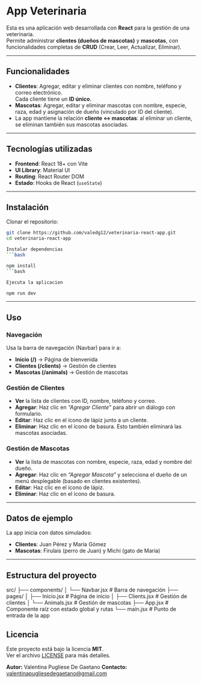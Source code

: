 
# App Veterinaria

Esta es una aplicación web desarrollada con **React** para la gestión de una veterinaria.  
Permite administrar **clientes (dueños de mascotas)** y **mascotas**, con funcionalidades completas de **CRUD** (Crear, Leer, Actualizar, Eliminar).

---

##  Funcionalidades
- **Clientes**: Agregar, editar y eliminar clientes con nombre, teléfono y correo electrónico.  
  Cada cliente tiene un **ID único**.  
- **Mascotas**: Agregar, editar y eliminar mascotas con nombre, especie, raza, edad y asignación de dueño (vinculado por ID del cliente).  
- La app mantiene la relación **cliente ↔ mascotas**: al eliminar un cliente, se eliminan también sus mascotas asociadas.  

---

##  Tecnologías utilizadas
- **Frontend**: React 18+ con Vite  
- **UI Library**: Material UI  
- **Routing**: React Router DOM  
- **Estado**: Hooks de React (`useState`)  

---

##  Instalación

Clonar el repositorio:
```bash
git clone https://github.com/valedg12/veterinaria-react-app.git
cd veterinaria-react-app

Instalar dependencias
```bash

npm install
```bash

Ejecuta la aplicacion

npm run dev
```
---


##  Uso

###  Navegación
Usa la barra de navegación (Navbar) para ir a:  
- **Inicio (/)** → Página de bienvenida  
- **Clientes (/clients)** → Gestión de clientes  
- **Mascotas (/animals)** → Gestión de mascotas  

###  Gestión de Clientes
- **Ver** la lista de clientes con ID, nombre, teléfono y correo.  
- **Agregar**: Haz clic en *“Agregar Cliente”* para abrir un diálogo con formulario.  
- **Editar**: Haz clic en el ícono de lápiz junto a un cliente.  
- **Eliminar**: Haz clic en el ícono de basura. Esto también eliminará las mascotas asociadas.  

###  Gestión de Mascotas
- **Ver** la lista de mascotas con nombre, especie, raza, edad y nombre del dueño.  
- **Agregar**: Haz clic en *“Agregar Mascota”* y selecciona el dueño de un menú desplegable (basado en clientes existentes).  
- **Editar**: Haz clic en el ícono de lápiz.  
- **Eliminar**: Haz clic en el ícono de basura.  

---

##  Datos de ejemplo
La app inicia con datos simulados:  
- **Clientes**: Juan Pérez y María Gómez  
- **Mascotas**: Firulais (perro de Juan) y Michi (gato de María)  

---
## Estructura del proyecto
src/
├── components/
│ └── Navbar.jsx # Barra de navegación
├── pages/
│ ├── Inicio.jsx # Página de inicio
│ ├── Clients.jsx # Gestión de clientes
│ └── Animals.jsx # Gestión de mascotas
├── App.jsx # Componente raíz con estado global y rutas
└── main.jsx # Punto de entrada de la app

## Licencia
Este proyecto está bajo la licencia **MIT**.  
Ver el archivo [LICENSE](LICENSE) para más detalles.  

**Autor:** Valentina Pugliese De Gaetano
**Contacto:** [valentinapugliesedegaetano@gmail.com](mailto:valentinapugliesedegaetano@gmail.com)
